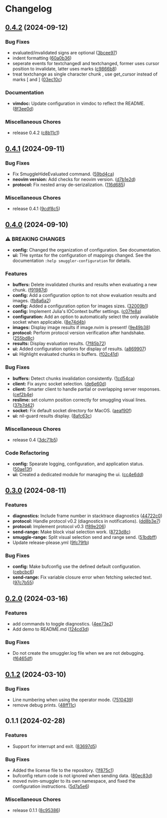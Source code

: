 # Changelog

## [0.4.2](https://github.com/Klafyvel/nvim-smuggler/compare/v0.4.1...v0.4.2) (2024-09-12)


### Bug Fixes

* evaluated/invalidated signs are optional ([3bcee97](https://github.com/Klafyvel/nvim-smuggler/commit/3bcee970b5ee853e9747008f5a831b9451497801))
* indent formatting ([60a0b36](https://github.com/Klafyvel/nvim-smuggler/commit/60a0b3648926b30835cdbed95d41b789436b2655))
* seperate events for textchangedI and textchanged, former uses cursor position to invalidate, latter uses marks ([c9866b8](https://github.com/Klafyvel/nvim-smuggler/commit/c9866b83298538d229344ce04c440cffec63186b))
* treat textchange as single character chunk , use get_cursor instead of marks [ and ] ([03ec10c](https://github.com/Klafyvel/nvim-smuggler/commit/03ec10c30587d19809b45f8409868b982f7a2fa2))


### Documentation

* **vimdoc:** Update configuration in vimdoc to reflect the README. ([8f3ee0d](https://github.com/Klafyvel/nvim-smuggler/commit/8f3ee0d1cd56500ab1c9059a7bd7094e85a936de))


### Miscellaneous Chores

* release 0.4.2 ([c8b11c1](https://github.com/Klafyvel/nvim-smuggler/commit/c8b11c1302207584676b7f3f7e773546054d27b3))

## [0.4.1](https://github.com/Klafyvel/nvim-smuggler/compare/v0.4.0...v0.4.1) (2024-09-11)


### Bug Fixes

* Fix SmuggleHideEvaluated command. ([59bd4ca](https://github.com/Klafyvel/nvim-smuggler/commit/59bd4ca5770b9716fac32110a1179612b17ac659))
* **neovim version:** Add checks for neovim version. ([d7b1e2d](https://github.com/Klafyvel/nvim-smuggler/commit/d7b1e2d919284e2441d4be9d866341886f02adde))
* **protocol:** Fix nested array de-serizalization. ([116d685](https://github.com/Klafyvel/nvim-smuggler/commit/116d685f51e5c3ff2a4e3c74c321e4833a127284))


### Miscellaneous Chores

* release 0.4.1 ([9cdf8c5](https://github.com/Klafyvel/nvim-smuggler/commit/9cdf8c5dc1dae3cb8da24572ffdedfea0b2b0a6f))

## [0.4.0](https://github.com/Klafyvel/nvim-smuggler/compare/v0.3.0...v0.4.0) (2024-09-10)


### ⚠ BREAKING CHANGES

* **config:** Changed the organization of configuration. See documentation.
* **ui:** THe syntax for the configuration of mappings changed. See the documentation `:help smuggler-configuration` for details.

### Features

* **buffers:** Delete invalidated chunks and results when evaluating a new chunk. ([f91987d](https://github.com/Klafyvel/nvim-smuggler/commit/f91987d77dc530147ab822908b05dc5fd6839407))
* **config:** Add a configuration option to not show evaluation results and images. ([fb8a6a2](https://github.com/Klafyvel/nvim-smuggler/commit/fb8a6a246fbd1a97a6a23f56a2b600755ce1c0e7))
* **config:** Added a configuration option for images sizes. ([32009b1](https://github.com/Klafyvel/nvim-smuggler/commit/32009b13de5c58ac1500b46bce219f3deb81276b))
* **config:** Implement Julia's IOContext buffer settings. ([c07fe8a](https://github.com/Klafyvel/nvim-smuggler/commit/c07fe8a2a13f0a4516a44ad0ef06ab39efd807ad))
* **configuration:** Add an option to automatically select the only available socket when applicable. ([8e74d4b](https://github.com/Klafyvel/nvim-smuggler/commit/8e74d4bec8848e79cfa3869d90f312af01c06184))
* **images:** Display image results if image.nvim is present! ([9e49b38](https://github.com/Klafyvel/nvim-smuggler/commit/9e49b384b137cb36a02df1c095927b6857a01dd9))
* **protocol:** Perform protocol version verification after handshake. ([255bd8c](https://github.com/Klafyvel/nvim-smuggler/commit/255bd8c333c4bb1b0191370082e236bb9b2d90a1))
* **results:** Display evaluation results. ([7f85b72](https://github.com/Klafyvel/nvim-smuggler/commit/7f85b724c0a524ca649dda3e106af9a4c2f79216))
* **ui:** Added configuration options for display of results. ([a869907](https://github.com/Klafyvel/nvim-smuggler/commit/a8699071139106e856444974aa83f7fae3a76a62))
* **ui:** Highlight evaluated chunks in buffers. ([f02c41d](https://github.com/Klafyvel/nvim-smuggler/commit/f02c41d1576deaf70d493f29e5d3a4844c4da4bc))


### Bug Fixes

* **buffers:** Detect chunks invalidation consistently. ([1cd54ca](https://github.com/Klafyvel/nvim-smuggler/commit/1cd54ca5f29c0be421854b64993a08dcaeb819ad))
* **client:** Fix async socket selection. ([de6e60d](https://github.com/Klafyvel/nvim-smuggler/commit/de6e60dc450bfde4a5f210a58b4a7b0b3453b70f))
* **client:** Smarter client to handle partial or overlapping server responses. ([cef2b4e](https://github.com/Klafyvel/nvim-smuggler/commit/cef2b4e025ab4f6f2e4b1b4b580f87f56311e3ef))
* **reslime:** set column position correctly for smuggling visual lines. ([37b7d42](https://github.com/Klafyvel/nvim-smuggler/commit/37b7d42269824cb93c2d76aa803d26443b33c383))
* **socket:** Fix default socket directory for MacOS. ([aeaf90f](https://github.com/Klafyvel/nvim-smuggler/commit/aeaf90f093a8e1aefa382cef20035b416cf26d6d))
* **ui:** nil-guard results display. ([8afc63c](https://github.com/Klafyvel/nvim-smuggler/commit/8afc63c20300ca2840a8e2c9dd4748492c8d3703))


### Miscellaneous Chores

* release 0.4 ([3dc71b5](https://github.com/Klafyvel/nvim-smuggler/commit/3dc71b51c4ba837ddad6b70a3b23cc3c48497422))


### Code Refactoring

* **config:** Spearate logging, configuration, and application status. ([50ae13f](https://github.com/Klafyvel/nvim-smuggler/commit/50ae13f8c28953ce45bc0c606e504f7adbdc51f4))
* **ui:** Created a dedicated module for managing the ui. ([cc4e6dd](https://github.com/Klafyvel/nvim-smuggler/commit/cc4e6dda3515aa049d2e0ab9269b815476a319ad))

## [0.3.0](https://github.com/Klafyvel/nvim-smuggler/compare/v0.2.0...v0.3.0) (2024-08-11)


### Features

* **diagnostics:** Include frame number in stacktrace diagnostics ([44722c0](https://github.com/Klafyvel/nvim-smuggler/commit/44722c00b887d4a38ed651d4c8c0f52a401261c2))
* **protocol:** Handle protocol v0.2 (diagnostics in notifications). ([dd8b3e7](https://github.com/Klafyvel/nvim-smuggler/commit/dd8b3e798aba504c40a67b68f4b107a4ac9acd5c))
* **protocol:** Implement protocol v0.3 ([f89e206](https://github.com/Klafyvel/nvim-smuggler/commit/f89e20659bb956e17b7a7cd2cdb4493d6ec53477))
* **send-range:** Make block visal selection work. ([8723d8c](https://github.com/Klafyvel/nvim-smuggler/commit/8723d8ca8af1e4ad680f9951022f41976545e6c9))
* **smuggle-range:** Split visual selection send and range send. ([51bdbff](https://github.com/Klafyvel/nvim-smuggler/commit/51bdbffe8d11c67adc0bf62d27cbd85af90b265f))
* Update release-please.yml ([9fc79fb](https://github.com/Klafyvel/nvim-smuggler/commit/9fc79fb97517b1a28ba35db1398604037b567df2))


### Bug Fixes

* **config:** Make bufconfig use the defined default configuration. ([cebcbc6](https://github.com/Klafyvel/nvim-smuggler/commit/cebcbc6f985ab7b3ed872825ab1ad00491eed443))
* **send-range:** Fix variable closure error when fetching selected text. ([97c7b55](https://github.com/Klafyvel/nvim-smuggler/commit/97c7b5591ce5687664ed8f3d0f8b27e4a0d8d08b))

## [0.2.0](https://github.com/Klafyvel/nvim-smuggler/compare/v0.1.2...v0.2.0) (2024-03-16)


### Features

* add commands to toggle diagnostics. ([4ee73e2](https://github.com/Klafyvel/nvim-smuggler/commit/4ee73e252e355770fbf3f668c3e8b1f8002d4dd0))
* Add demo to README.md ([124cd3d](https://github.com/Klafyvel/nvim-smuggler/commit/124cd3d9f81a9d018132eb87d358ef60c9b9114d))


### Bug Fixes

* Do not create the smuggler.log file when we are not debugging. ([f6465df](https://github.com/Klafyvel/nvim-smuggler/commit/f6465dfc463804571a680da69f83c27aa1a88006))

## [0.1.2](https://github.com/Klafyvel/nvim-smuggler/compare/v0.1.1...v0.1.2) (2024-03-10)


### Bug Fixes

* Line numbering when using the operator mode. ([7510439](https://github.com/Klafyvel/nvim-smuggler/commit/75104394369f76efd995092edd28aeb8da165301))
* remove debug prints. ([48ff11c](https://github.com/Klafyvel/nvim-smuggler/commit/48ff11c7ff88649c72ee8081be1dd9c8c6e1c2b7))

## 0.1.1 (2024-02-28)


### Features

* Support for interrupt and exit. ([83697d5](https://github.com/Klafyvel/nvim-smuggler/commit/83697d5ff81081f282b1d1e44fceba23b36803b9))


### Bug Fixes

* Added the license file to the repository. ([1f875c1](https://github.com/Klafyvel/nvim-smuggler/commit/1f875c143cc62d6c9bdd32749fdc3004dbe33109))
* bufconfig return code is not ignored when sending data. ([80ec83d](https://github.com/Klafyvel/nvim-smuggler/commit/80ec83d87021015312ee86dafe0b2a4ac606bb8a))
* moved nvim-smuggler to its own namespace, and fixed the configuration instructions. ([5d7a5e6](https://github.com/Klafyvel/nvim-smuggler/commit/5d7a5e6bbd1d4ef1d2d804a9f002cf74fa198588))


### Miscellaneous Chores

* release 0.1.1 ([8c95386](https://github.com/Klafyvel/nvim-smuggler/commit/8c9538604a897dad5c5b3b652633ed9fbc92f55c))
